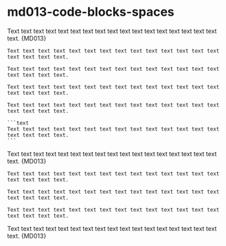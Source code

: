 # md013-code-blocks-spaces

Text text text text text text text text text text text text text text text text text text. {MD013}

```text
Text text text text text text text text text text text text text text text text text text.
```

 ```text
 Text text text text text text text text text text text text text text text text text text.
 ```

  ```text
  Text text text text text text text text text text text text text text text text text text.
  ```

   ```text
   Text text text text text text text text text text text text text text text text text text.
   ```

    ```text
    Text text text text text text text text text text text text text text text text text text.
    ```

Text text text text text text text text text text text text text text text text text text. {MD013}

 ```text
 Text text text text text text text text text text text text text text text text text text.
```

   ```text
 Text text text text text text text text text text text text text text text text text text.
```

  ```text
 Text text text text text text text text text text text text text text text text text text.
 ```

Text text text text text text text text text text text text text text text text text text. {MD013}
